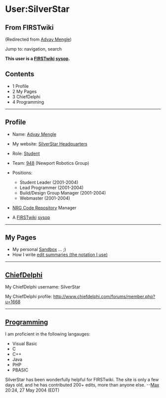 # User:SilverStar

## From FIRSTwiki

(Redirected from [Advay Mengle](/index.php?title=Advay_Mengle&redirect=no "Advay Mengle"))

Jump to: navigation, search

**This user is a [FIRSTwiki](FIRSTwiki "FIRSTwiki") [sysop](FIRSTwiki:Administrators "FIRSTwiki:Administrators").**

## Contents

- 1 Profile
- 2 My Pages
- 3 ChiefDelphi
- 4 Programming

--------------------------------------------------------------------------------

## Profile

- Name: [Advay Mengle](Advay_Mengle "Advay Mengle")
- My website: [SilverStar Headquarters](http://home.comcast.net/~silverstarv1/ "http://home.comcast.net/~silverstarv1/")
- Role: [Student](Student "Student")
- Team: [948](948 "948") (Newport Robotics Group)
- Positions: 

  - Student Leader (2001-2004)
  - Lead Programmer (2001-2004)
  - Build/Design Group Manager (2001-2004)
  - Webmaster (2001-2004)

- [NRG Code Repository](NRG_Code_Repository "NRG Code Repository") Manager
- A [FIRSTwiki](FIRSTwiki "FIRSTwiki") [sysop](FIRSTwiki:Administrators "FIRSTwiki:Administrators")

--------------------------------------------------------------------------------

## My Pages

- My personal [Sandbox](User:SilverStar/Sandbox "User:SilverStar/Sandbox") ... ;)
- How I write [edit summaries (the notation I use)](User:SilverStar/Edit_summary_notation "User:SilverStar/Edit summary notation")

--------------------------------------------------------------------------------

## [ChiefDelphi](chiefdelphi)

My ChiefDelphi username: SilverStar

My ChiefDelphi profile: <http://www.chiefdelphi.com/forums/member.php?u=1668>

--------------------------------------------------------------------------------

## [Programming](programming)

I am proficient in the following langauges:

- Visual Basic
- C
- C++
- Java
- PHP
- PBASIC

SilverStar has been wonderfully helpful for FIRSTwiki. The site is only a few days old, and he has contributed 200+ edits, more than anyone else. --[Max](User:Max "User:Max") 20:24, 27 May 2004 (EDT)
